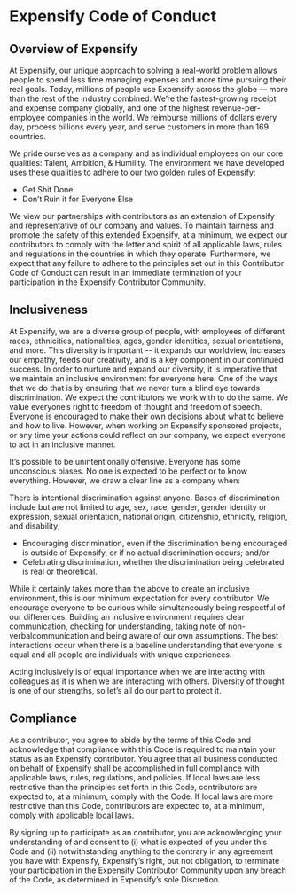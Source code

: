 # Expensify Code of Conduct

## Overview of Expensify
At Expensify, our unique approach to solving a real-world problem allows people to
spend less time managing expenses and more time pursuing their real goals. Today,
millions of people use Expensify across the globe — more than the rest of the industry
combined. We’re the fastest-growing receipt and expense company globally, and one of
the highest revenue-per-employee companies in the world. We reimburse millions of
dollars every day, process billions every year, and serve customers in more than 169
countries.

We pride ourselves as a company and as individual employees on our core qualities:
Talent, Ambition, & Humility. The environment we have developed uses these qualities
to adhere to our two golden rules of Expensify:


- Get Shit Done
- Don’t Ruin it for Everyone Else

We view our partnerships with contributors as an extension of Expensify and
representative of our company and values. To maintain fairness and promote the safety
of this extended Expensify, at a minimum, we expect our contributors to comply with the
letter and spirit of all applicable laws, rules and regulations in the countries in which they
operate. Furthermore, we expect that any failure to adhere to the
principles set out in this Contributor Code of Conduct can result in an immediate termination of your participation in the Expensify Contributor Community.

## Inclusiveness
At Expensify, we are a diverse group of people, with employees of different races,
ethnicities, nationalities, ages, gender identities, sexual orientations, and more. This
diversity is important -- it expands our worldview, increases our empathy, feeds our
creativity, and is a key component in our continued success. In order to nurture and
expand our diversity, it is imperative that we maintain an inclusive environment for
everyone here. One of the ways that we do that is by ensuring that we never turn a blind
eye towards discrimination. We expect the contributors we work with to do the same.
We value everyone’s right to freedom of thought and freedom of speech. Everyone is
encouraged to make their own decisions about what to believe and how to live.
However, when working on Expensify sponsored projects, or any time your actions could reflect on our company, we expect everyone to act in an inclusive manner.

It’s possible to be unintentionally offensive. Everyone has some unconscious biases. No
one is expected to be perfect or to know everything. However, we draw a clear line as a
company when:

There is intentional discrimination against anyone. Bases of discrimination include but are not limited to age, sex, race, gender, gender identity or expression, sexual orientation, national origin, citizenship, ethnicity, religion, and disability; 
- Encouraging discrimination, even if the discrimination being encouraged is
outside of Expensify, or if no actual discrimination occurs; and/or
- Celebrating discrimination, whether the discrimination being celebrated is real or theoretical. 

While it certainly takes more than the above to create an inclusive environment, this is
our minimum expectation for every contributor. We encourage everyone to be curious while simultaneously being respectful of our differences. Building an inclusive environment requires clear communication, checking for understanding, taking note of non-verbalcommunication and being aware of our own assumptions. The best interactions occur when there is a baseline understanding that everyone is equal and all people are individuals with unique experiences.

Acting inclusively is of equal importance when we are interacting with colleagues as it is
when we are interacting with others. Diversity of thought is one of our strengths, so let’s all do our part to protect it.

## Compliance 
As a contributor, you agree to abide by the terms of this Code and acknowledge that
compliance with this Code is required to maintain your status as an Expensify contributor. You agree that all business conducted on behalf of Expensify shall be accomplished in full compliance with applicable laws, rules, regulations, and policies. If local laws are less restrictive than the principles set forth in this Code, contributors are expected to, at a minimum, comply with the Code. If local laws are more restrictive than this Code, contributors are expected to, at a minimum, comply with applicable local laws.

By signing up to participate as an contributor, you are acknowledging your understanding of and consent to (i) what is expected of you under this Code and (ii) notwithstanding anything to the contrary in any agreement you have with Expensify, Expensify’s right, but not obligation, to terminate your participation in the Expensify Contributor Community upon any breach of the Code, as determined in Expensify’s sole
Discretion.

